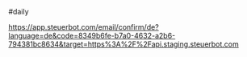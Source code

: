 #daily 

https://app.steuerbot.com/email/confirm/de?language=de&code=8349b6fe-b7a0-4632-a2b6-794381bc8634&target=https%3A%2F%2Fapi.staging.steuerbot.com
